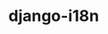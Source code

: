 # django-i18n
<!-- https://github.com/mlocati/gettext-iconv-windows/releases/download/v0.21-v1.16/gettext0.21-iconv1.16-static-64.exe -->
